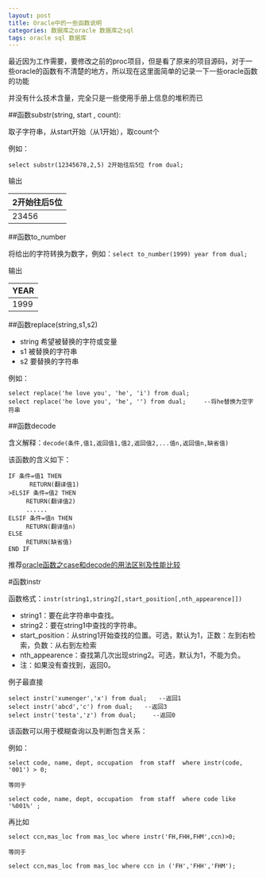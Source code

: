```yaml
---
layout: post
title: Oracle中的一些函数说明
categories: 数据库之oracle 数据库之sql
tags: oracle sql 数据库
---
```


最近因为工作需要，要修改之前的proc项目，但是看了原来的项目源码，对于一些oracle的函数有不清楚的地方，所以现在这里面简单的记录一下一些oracle函数的功能

并没有什么技术含量，完全只是一些使用手册上信息的堆积而已

##函数substr(string, start , count):


取子字符串，从start开始（从1开始），取count个

例如：

```
select substr(12345678,2,5) 2开始往后5位 from dual; 
```

输出

| 2开始往后5位 | 
| ------------ |
| 23456 |

##函数to_number

将给出的字符转换为数字，例如：`select to_number(1999) year from dual;`


输出

|YEAR|
|-----|
|1999|

##函数replace(string,s1,s2)

* string 希望被替换的字符或变量
* s1 被替换的字符串
* s2 要替换的字符串

例如：

```
select replace('he love you', 'he', 'i') from dual;
select replace('he love you', 'he', '') from dual;     --将he替换为空字符串
```

##函数decode

含义解释：`decode(条件,值1,返回值1,值2,返回值2,...值n,返回值n,缺省值)`

该函数的含义如下：

```
IF 条件=值1 THEN
 　　　RETURN(翻译值1)
>ELSIF 条件=值2 THEN
　　　RETURN(翻译值2)
　　　......
ELSIF 条件=值n THEN
　　　RETURN(翻译值n)
ELSE
　　　RETURN(缺省值)
END IF
```

推荐[oracle函数之case和decode的用法区别及性能比较](http://www.blogjava.net/guiying/archive/2012/08/01/384562.html)

#函数instr

函数格式：`instr(string1,string2[,start_position[,nth_appearence]])`

* string1：要在此字符串中查找。
* string2：要在string1中查找的字符串。
* start_position：从string1开始查找的位置。可选，默认为1，正数：左到右检索，负数：从右到左检索
* nth_appearence：查找第几次出现string2。可选，默认为1，不能为负。
* 注：如果没有查找到，返回0。

例子最直接

```
select instr('xumenger','x') from dual;　　--返回1
select instr('abcd','c') from dual;　　--返回3
select instr('testa','z') from dual;　   --返回0
```

该函数可以用于模糊查询以及判断包含关系：

例如：

```
select code, name, dept, occupation  from staff  where instr(code, '001') > 0;

等同于

select code, name, dept, occupation  from staff  where code like '%001%' ;
```

再比如

```
select ccn,mas_loc from mas_loc where instr('FH,FHH,FHM',ccn)>0;

等同于

select ccn,mas_loc from mas_loc where ccn in ('FH','FHH','FHM');
```
